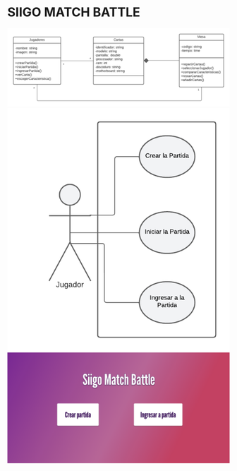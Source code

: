 # SIIGO MATCH BATTLE 

![Diagrama de Clases](Diagrama-de-Clases.png)
![Diagrama de Casos de Uso](Diagrama-Casos-de-Uso.png)
![Mockup index](index.png)
